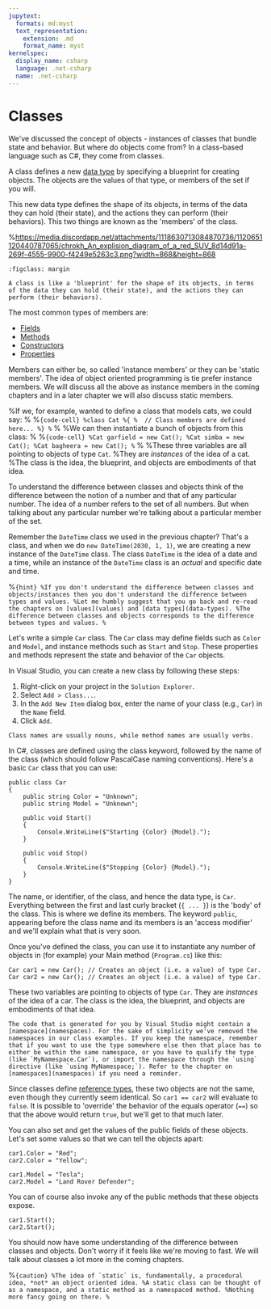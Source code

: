 ```yaml
---
jupytext:
  formats: md:myst
  text_representation:
    extension: .md
    format_name: myst
kernelspec:
  display_name: csharp
  language: .net-csharp
  name: .net-csharp
---
```


# Classes

We've discussed the concept of objects - instances of classes that bundle state and behavior. But where do objects come from? In a class-based language such as C#, they come from classes.

A class defines a new [data type](data-types) by specifying a blueprint for creating objects.
The objects are the values of that type, or members of the set if you will.

This new data type defines the shape of its objects, in terms of the data they can hold (their state), and the actions they can perform (their behaviors).
This two things are known as the 'members' of the class.

%https://media.discordapp.net/attachments/1118630713084870736/1120651120440787065/chrokh_An_explision_diagram_of_a_red_SUV_8d14d91a-269f-4555-9900-f4249e5263c3.png?width=868&height=868
```{figure} ../images/cover-classes.jpg
:figclass: margin

A class is like a 'blueprint' for the shape of its objects, in terms of the data they can hold (their state), and the actions they can perform (their behaviors).
```

The most common types of members are:

- [Fields](fields)
- [Methods](instance-methods)
- [Constructors](constructors)
- [Properties](properties)

Members can either be, so called 'instance members' or they can be 'static members'. The idea of object oriented programming is tie prefer instance members. We will discuss all the above as instance members in the coming chapters and in a later chapter we will also discuss static members.

%If we, for example, wanted to define a class that models cats, we could say:
%
%```{code-cell}
%class Cat
%{
%  // Class members are defined here...
%}
%```
%
%We can then instantiate a bunch of objects from this class:
%
%```{code-cell}
%Cat garfield = new Cat();
%Cat simba = new Cat();
%Cat bagheera = new Cat();
%```
%
%These three variables are all pointing to objects of type `Cat`.
%They are *instances* of the idea of a cat.
%The class is the idea, the blueprint, and objects are embodiments of that idea.

To understand the difference between classes and objects think of the difference between the notion of a number and that of any particular number.
The idea of a number refers to the set of all numbers.
But when talking about any particular number we're talking about a particular member of the set.

Remember the `DateTime` class we used in the previous chapter? That's a class, and when we do `new DateTime(2030, 1, 1)`, we are creating a new instance of the `DateTime` class.
The class `DateTime` is the idea of a date and a time, while an instance of the `DateTime` class is an *actual* and specific date and time.


%```{hint}
%If you don't understand the difference between classes and objects/instances then you don't understand the difference between types and values.
%Let me humbly suggest that you go back and re-read the chapters on [values](values) and [data types](data-types).
%The difference between classes and objects corresponds to the difference between types and values.
%```


Let's write a simple `Car` class.
The `Car` class may define fields such as `Color` and `Model`, and instance methods such as `Start` and `Stop`. These properties and methods represent the state and behavior of the `Car` objects.

In Visual Studio, you can create a new class by following these steps:

1. Right-click on your project in the `Solution Explorer`.
2. Select `Add > Class...`.
3. In the `Add New Item` dialog box, enter the name of your class (e.g., `Car`) in the `Name` field.
4. Click `Add`.

```{note}
Class names are usually nouns, while method names are usually verbs.
```

In C#, classes are defined using the class keyword, followed by the name of the class (which should follow PascalCase naming conventions).
Here's a basic `Car` class that you can use:

```{code-cell}
public class Car
{
    public string Color = "Unknown";
    public string Model = "Unknown";

    public void Start()
    {
        Console.WriteLine($"Starting {Color} {Model}.");
    }

    public void Stop()
    {
        Console.WriteLine($"Stopping {Color} {Model}.");
    }
}
```

The name, or identifier, of the class, and hence the data type, is `Car`.
Everything between the first and last curly bracket (`{ ... }`) is the 'body' of the class.
This is where we define its members.
The keyword `public`, appearing before the class name and its members is an 'access modifier' and we'll explain what that is very soon.

Once you've defined the class, you can use it to instantiate any number of objects in (for example) your Main method (`Program.cs`) like this:

```{code-cell}
Car car1 = new Car(); // Creates an object (i.e. a value) of type Car.
Car car2 = new Car(); // Creates an object (i.e. a value) of type Car.
```

These two variables are pointing to objects of type `Car`.
They are *instances* of the idea of a car.
The class is the idea, the blueprint, and objects are embodiments of that idea.

```{note}
The code that is generated for you by Visual Studio might contain a [namespace](namespaces). For the sake of simplicity we've removed the namespaces in our class examples. If you keep the namespace, remember that if you want to use the type somewhere else then that place has to either be within the same namespace, or you have to qualify the type (like `MyNamespace.Car`), or import the namespace through the `using` directive (like `using MyNamespace;`). Refer to the chapter on [namespaces](namespaces) if you need a reminder.
```

Since classes define [reference types](reference-types), these two objects are not the same, even though they currently seem identical.
So `car1 == car2` will evaluate to `false`.
It is possible to 'override' the behavior of the equals operator (`==`) so that the above would return `true`, but we'll get to that much later.

You can also set and get the values of the public fields of these objects.
Let's set some values so that we can tell the objects apart:

```{code-cell}
car1.Color = "Red";
car2.Color = "Yellow";

car1.Model = "Tesla";
car2.Model = "Land Rover Defender";
```

You can of course also invoke any of the public methods that these objects expose.

```{code-cell}
car1.Start();
car2.Start();
```

You should now have some understanding of the difference between classes and objects.
Don't worry if it feels like we're moving to fast. We will talk about classes a lot more in the coming chapters.


%```{caution}
%The idea of `static` is, fundamentally, a procedural idea, *not* an object oriented idea.
%A static class can be thought of as a namespace, and a static method as a namespaced method.
%Nothing more fancy going on there.
%```
